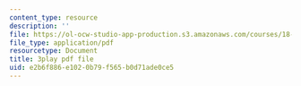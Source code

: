 ```yaml
---
content_type: resource
description: ''
file: https://ol-ocw-studio-app-production.s3.amazonaws.com/courses/18-404j-theory-of-computation-fall-2020/e2b6f886e1020b79f565b0d71ade0ce5_asjAc90L8rE.pdf
file_type: application/pdf
resourcetype: Document
title: 3play pdf file
uid: e2b6f886-e102-0b79-f565-b0d71ade0ce5
---
```

